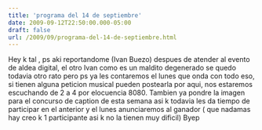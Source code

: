 ```yaml
---
title: 'programa del 14 de septiembre'
date: 2009-09-12T22:50:00.000-05:00
draft: false
url: /2009/09/programa-del-14-de-septiembre.html
---
```


Hey k tal , ps aki reportandome (Ivan Buezo) despues de atender al evento de aldea digital, el otro Ivan como es un maldito degenerado se quedo todavia otro rato pero ps ya les contaremos el lunes que onda con todo eso, si tienen alguna peticion musical pueden postearla por aqui, nos estaremos escuchando de 2 a 4 por elocuencia 8080. Tambien ya pondre la imagen para el concurso de caption de esta semana asi k todavia les da tiempo de participar en el anterior y el lunes anunciaremos al ganador ( que nadamas hay creo k 1 participante asi k no la tienen muy dificil) Byep